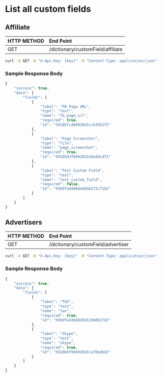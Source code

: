 # List all custom fields

## Affiliate

| **HTTP METHOD** | **End Point** |
| :--- | :--- |
| GET | /dictionary/customField/affiliate |

```bash
curl -X GET -H "X-Api-Key: {key}" -H "Content-Type: application/json" -H "Cache-Control: no-cache" "https://api.vnative.com/dictionary/customField/affiliate"
```

### Sample Response Body

```javascript
{
    "success": true,
    "data": {
        "fields": [
            {
                "label": "FB Page URL",
                "type": "text",
                "name": "fb_page_url",
                "required": true,
                "id": "5918b7cdb6920d1ccb35b2f5"
            },
            {
                "label": "Page Screenshot",
                "type": "file",
                "name": "page_screenshot",
                "required": true,
                "id": "5918b93fb6920d1d4a4dcd73"
            },
            {
                "label": "Test Custom Field",
                "type": "text",
                "name": "test_custom_field",
                "required": false,
                "id": "5949fad489d4465b273c71b2"
            }
        ]
    }
}
```

## Advertisers

| **HTTP METHOD** | **End Point** |
| :--- | :--- |
| GET | /dictionary/customField/advertiser |

```bash
curl -X GET -H "X-Api-Key: {key}" -H "Content-Type: application/json" -H "Cache-Control: no-cache" "https://api.vnative.com/dictionary/customField/advertiser"
```

### Sample Response Body

```javascript
{
    "success": true,
    "data": {
        "fields": [
            {
                "label": "TAX",
                "type": "text",
                "name": "tax",
                "required": true,
                "id": "590dfe43b6920d12db0627d2"
            },
            {
                "label": "Skype",
                "type": "text",
                "name": "skype",
                "required": true,
                "id": "5918b6f9b6920d1ca70bd6d2"
            }
        ]
    }
}
```

